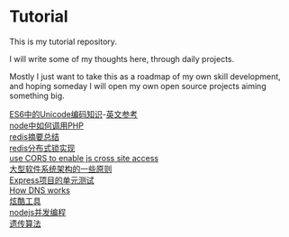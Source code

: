 # Tutorial

This is my tutorial repository.

I will write some of my thoughts here, through daily projects.

Mostly I just want to take this as a roadmap of my own skill development, and hoping someday I will open my own open source projects aiming something big.

[ES6中的Unicode编码知识](https://github.com/morfies/tutorial/wiki/ES6%E4%B8%AD%E7%9A%84Unicode%E7%BC%96%E7%A0%81%E7%9F%A5%E8%AF%86)-[英文参考](https://github.com/nzakas/understandinges6/blob/master/manuscript/02-Strings-and-Regular-Expressions.md)  
[node中如何调用PHP](https://github.com/morfies/tutorial/wiki/node%E4%B8%AD%E5%A6%82%E4%BD%95%E8%B0%83%E7%94%A8PHP%E7%A8%8B%E5%BA%8F)  
[redis摘要总结](https://github.com/morfies/tutorial/wiki/redis-%E6%91%98%E8%A6%81%E6%80%BB%E7%BB%93)  
[redis分布式锁实现](https://github.com/morfies/tutorial/wiki/Redis%E5%88%86%E5%B8%83%E5%BC%8F%E9%94%81%E7%9A%84%E5%AE%9E%E7%8E%B0)  
[use CORS to enable js cross site access](https://github.com/morfies/tutorial/blob/node-lyn/doc/%E5%85%B3%E4%BA%8ECORS.md)  
[大型软件系统架构的一些原则](https://github.com/morfies/tutorial/wiki/%E5%A4%A7%E5%9E%8B%E8%BD%AF%E4%BB%B6%E7%B3%BB%E7%BB%9F%E6%9E%B6%E6%9E%84%E7%9A%84%E4%B8%80%E4%BA%9B%E5%8E%9F%E5%88%99)  
[Express项目的单元测试](https://github.com/morfies/tutorial/blob/node-lyn/doc/Express%E9%A1%B9%E7%9B%AE%E7%9A%84%E5%8D%95%E5%85%83%E6%B5%8B%E8%AF%95)  
[How DNS works](https://github.com/morfies/tutorial/blob/node-lyn/doc/How-DNS-works.md)  
[炫酷工具]()  
[nodejs并发编程](https://github.com/morfies/tutorial/blob/node-lyn/code/node%20concurrency.md)  
[遗传算法](https://github.com/morfies/tutorial/blob/node-lyn/code/genetic_programming.md)  
